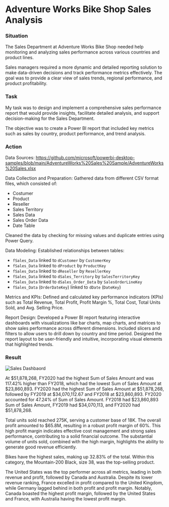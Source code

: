 # Adventure Works Bike Shop Sales Analysis

### Situation
The Sales Department at Adventure Works Bike Shop needed help monitoring and analyzing sales performance across various countries and product lines.

Sales managers required a more dynamic and detailed reporting solution to make data-driven decisions and track performance metrics effectively. The goal was to provide a clear view of sales trends, regional performance, and product profitability.

### Task 
My task was to design and implement a comprehensive sales performance report that would provide insights, facilitate detailed analysis, and support decision-making for the Sales Department.

The objective was to create a Power BI report that included key metrics such as sales by country, product performance, and trend analysis.

### Action
Data Sources: https://github.com/microsoft/powerbi-desktop-samples/blob/main/AdventureWorks%20Sales%20Sample/AdventureWorks%20Sales.xlsx

Data Collection and Preparation: Gathered data from different CSV format files, which consisted of:
- Costumer
- Product
- Reseller
- Sales Territory
- Sales Data
- Sales Order Data
- Date Table

Cleaned the data by checking for missing values and duplicate entries using Power Query.

Data Modeling: Established relationships between tables:
- `fSales_Data` linked to `dCustomer` by `CustomerKey`
- `fSales_Data` linked to `dProduct` by `ProductKey`
- `fSales_Data` linked to `dReseller` by `ResellerKey`
- `fSales_Data` linked to `dSales_Territory` by `SalesTerritoryKey`
- `fSales_Data` linked to `dSales_Order_Data` by `SalesOrderLineKey`
- `fSales_Data` (`OrderDateKey`) linked to `dDate` (`DateKey`)

Metrics and KPIs: Defined and calculated key performance indicators (KPIs) such as Total Revenue, Total Profit, Profit Margin %, Total Cost, Total Units Sold, and Avg. Selling Price.

Report Design: Developed a Power BI report featuring interactive dashboards with visualizations like bar charts, map charts, and matrices to show sales performance across different dimensions. Included slicers and filters to allow users to drill down by country and time period. Designed the report layout to be user-friendly and intuitive, incorporating visual elements that highlighted trends.

### Result
![Sales Dashbaord](URL)

﻿At $51,878,268, FY2020 had the highest Sum of Sales Amount and was 117.42% higher than FY2018, which had the lowest Sum of Sales Amount at $23,860,893.﻿﻿
FY2020 had the highest Sum of Sales Amount at $51,878,268, followed by FY2019 at $34,070,112.67 and FY2018 at $23,860,893.﻿﻿
FY2020 accounted for 47.24% of Sum of Sales Amount.﻿﻿
FY2018 had $23,860,893 Sum of Sales Amount, FY2019 had $34,070,113, and FY2020 had $51,878,268.﻿﻿ 

Total units sold reached 275K, serving a customer base of 18K. The overall profit amounted to $65.8M, resulting in a robust profit margin of 60%. This high profit margin indicates effective cost management and strong sales performance, contributing to a solid financial outcome. The substantial volume of units sold, combined with the high margin, highlights the ability to generate good revenue efficiently.

Bikes have the highest sales, making up 32.83% of the total. Within this category, the Mountain-200 Black, size 38, was the top-selling product. 

The United States was the top performer across all metrics, leading in both revenue and profit, followed by Canada and Australia. Despite its lower revenue ranking, France excelled in profit compared to the United Kingdom, while Germany lagged behind in both profit and profit margin. Notably, Canada boasted the highest profit margin, followed by the United States and France, with Australia having the lowest profit margin.




